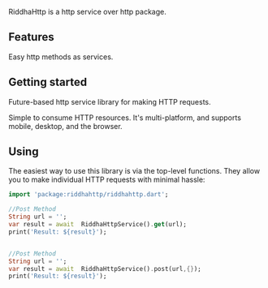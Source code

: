 <!-- 
This README describes the package. If you publish this package to pub.dev,
this README's contents appear on the landing page for your package.

For information about how to write a good package README, see the guide for
[writing package pages](https://dart.dev/guides/libraries/writing-package-pages). 

For general information about developing packages, see the Dart guide for
[creating packages](https://dart.dev/guides/libraries/create-library-packages)
and the Flutter guide for
[developing packages and plugins](https://flutter.dev/developing-packages). 
-->
RiddhaHttp is a http service over http package.

## Features

Easy http methods as services.

## Getting started

Future-based http service library for making HTTP requests.

Simple to consume HTTP resources. It's multi-platform, and supports mobile, desktop,
and the browser.

## Using

The easiest way to use this library is via the top-level functions. They allow
you to make individual HTTP requests with minimal hassle:

```dart
import 'package:riddhahttp/riddhahttp.dart';

//Post Method
String url = '';
var result = await  RiddhaHttpService().get(url);
print('Result: ${result}');


//Post Method
String url = '';
var result = await  RiddhaHttpService().post(url,{});
print('Result: ${result}');
